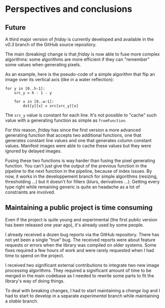 # Perspectives and conclusions

## Future

A third major version of *friday* is currently developed and available in the
*v0.3* branch of the GitHub source repository.

The main (breaking) change is that *friday* is now able to fuse more complex
algorithms: some algorithms are more efficient if they can "remember" some
values when generating pixels.

As an example, here is the pseudo-code of a simple algorithm that flip an
image over its vertical axis (like in a water reflection):

    for y in [0..h-1]:
        src_y = h - 1 - y

        for x in [0..w-1]:
            dst[y][x] = src[src_y][x]

The `src_y` value is constant for each line. It's not possible to "cache" such
value with a generating function as simple as `fromFunction`.

For this reason, *friday* has since the first version a more advanced generating
function that accepts two additional functions, one that generates constant line
values and one that generates column constant values. Manifest images were able
to cache these values but they were ignored by delayed images.

Fusing these two functions is way harder than fusing the pixel generating
function. You can't just give the output of the previous function in the
pipeline to the next function in the pipeline, because of index issues. By now,
it works in the developpement branch for simple algorithms (resizing,
thresholding ...) but it doesn't for filters (blurs, derivatives ...). Getting
every type right while remaining generic is quite an headache as a lot of
constraints are involved.

## Maintaining a public project is time consuming

Even if the project is quite young and experimental (the first public version
has been released one year ago), it's already used by some people.

I already received a dozen bug reports via the GitHub repository. There has not
yet been a single "true" bug. The received reports were about feature requests
or errors when the library was compiled on older systems. Some fixes required
a few hours of work and were rarely requested when I had time to spend on the
project.

I received two significant external contributions to integrate two new image
processing algorithms. They required a significant amount of time to be merged
in the main codebase as I needed to rewrite some parts to fit the library's way
of doing things.

To deal with breaking changes, I had to start maintaining a *change log* and I 
had to start to develop in a separate *experimental* branch while maintaining a
*stable* branch.